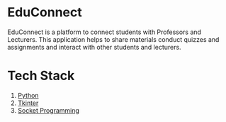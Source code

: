 # EduConnect

EduConnect is a platform to connect students with Professors and Lecturers. This application helps to share materials conduct quizzes and assignments and interact with 
other students and lecturers. 


# Tech Stack

1. [Python]() 
2. [Tkinter]()
3. [Socket Programming]()